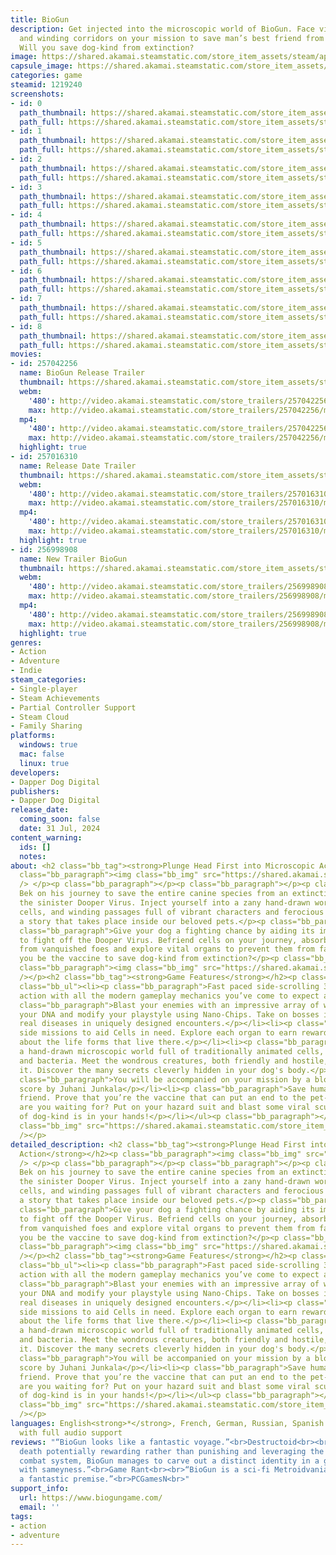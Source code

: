```yaml
---
title: BioGun
description: Get injected into the microscopic world of BioGun. Face viral threats
  and winding corridors on your mission to save man’s best friend from the inside.
  Will you save dog-kind from extinction?
image: https://shared.akamai.steamstatic.com/store_item_assets/steam/apps/1219240/header.jpg?t=1730924044
capsule_image: https://shared.akamai.steamstatic.com/store_item_assets/steam/apps/1219240/180f9981cceacda7354d55ad455213c7c359abca/capsule_231x87.jpg?t=1730924044
categories: game
steamid: 1219240
screenshots:
- id: 0
  path_thumbnail: https://shared.akamai.steamstatic.com/store_item_assets/steam/apps/1219240/ss_04373191babaf9c0c93504382caaf0b8d0db4963.600x338.jpg?t=1730924044
  path_full: https://shared.akamai.steamstatic.com/store_item_assets/steam/apps/1219240/ss_04373191babaf9c0c93504382caaf0b8d0db4963.1920x1080.jpg?t=1730924044
- id: 1
  path_thumbnail: https://shared.akamai.steamstatic.com/store_item_assets/steam/apps/1219240/ss_8e057ffb20679f508eb564180ab3faf3c3b438ef.600x338.jpg?t=1730924044
  path_full: https://shared.akamai.steamstatic.com/store_item_assets/steam/apps/1219240/ss_8e057ffb20679f508eb564180ab3faf3c3b438ef.1920x1080.jpg?t=1730924044
- id: 2
  path_thumbnail: https://shared.akamai.steamstatic.com/store_item_assets/steam/apps/1219240/ss_6a40a1c4e922b2e7b416602eb9135efc14ba47b3.600x338.jpg?t=1730924044
  path_full: https://shared.akamai.steamstatic.com/store_item_assets/steam/apps/1219240/ss_6a40a1c4e922b2e7b416602eb9135efc14ba47b3.1920x1080.jpg?t=1730924044
- id: 3
  path_thumbnail: https://shared.akamai.steamstatic.com/store_item_assets/steam/apps/1219240/ss_08b97d083614beeffafb2b62ea8e7973939e1917.600x338.jpg?t=1730924044
  path_full: https://shared.akamai.steamstatic.com/store_item_assets/steam/apps/1219240/ss_08b97d083614beeffafb2b62ea8e7973939e1917.1920x1080.jpg?t=1730924044
- id: 4
  path_thumbnail: https://shared.akamai.steamstatic.com/store_item_assets/steam/apps/1219240/ss_8282e17b2c9d20462e4ef4b5bc42f676918f83de.600x338.jpg?t=1730924044
  path_full: https://shared.akamai.steamstatic.com/store_item_assets/steam/apps/1219240/ss_8282e17b2c9d20462e4ef4b5bc42f676918f83de.1920x1080.jpg?t=1730924044
- id: 5
  path_thumbnail: https://shared.akamai.steamstatic.com/store_item_assets/steam/apps/1219240/ss_66c60bfc1b1a5f155f70b8df5b7960a4b07e5751.600x338.jpg?t=1730924044
  path_full: https://shared.akamai.steamstatic.com/store_item_assets/steam/apps/1219240/ss_66c60bfc1b1a5f155f70b8df5b7960a4b07e5751.1920x1080.jpg?t=1730924044
- id: 6
  path_thumbnail: https://shared.akamai.steamstatic.com/store_item_assets/steam/apps/1219240/ss_adbc5f062af174bcef351939273fcd9871a3539a.600x338.jpg?t=1730924044
  path_full: https://shared.akamai.steamstatic.com/store_item_assets/steam/apps/1219240/ss_adbc5f062af174bcef351939273fcd9871a3539a.1920x1080.jpg?t=1730924044
- id: 7
  path_thumbnail: https://shared.akamai.steamstatic.com/store_item_assets/steam/apps/1219240/ss_71b6a9fa309eee4be578f58e06d4d658203275ce.600x338.jpg?t=1730924044
  path_full: https://shared.akamai.steamstatic.com/store_item_assets/steam/apps/1219240/ss_71b6a9fa309eee4be578f58e06d4d658203275ce.1920x1080.jpg?t=1730924044
- id: 8
  path_thumbnail: https://shared.akamai.steamstatic.com/store_item_assets/steam/apps/1219240/ss_152ca0b60ad68ee2b255722b7e359caee97160e4.600x338.jpg?t=1730924044
  path_full: https://shared.akamai.steamstatic.com/store_item_assets/steam/apps/1219240/ss_152ca0b60ad68ee2b255722b7e359caee97160e4.1920x1080.jpg?t=1730924044
movies:
- id: 257042256
  name: BioGun Release Trailer
  thumbnail: https://shared.akamai.steamstatic.com/store_item_assets/steam/apps/257042256/movie.293x165.jpg?t=1722450911
  webm:
    '480': http://video.akamai.steamstatic.com/store_trailers/257042256/movie480_vp9.webm?t=1722450911
    max: http://video.akamai.steamstatic.com/store_trailers/257042256/movie_max_vp9.webm?t=1722450911
  mp4:
    '480': http://video.akamai.steamstatic.com/store_trailers/257042256/movie480.mp4?t=1722450911
    max: http://video.akamai.steamstatic.com/store_trailers/257042256/movie_max.mp4?t=1722450911
  highlight: true
- id: 257016310
  name: Release Date Trailer
  thumbnail: https://shared.akamai.steamstatic.com/store_item_assets/steam/apps/257016310/movie.293x165.jpg?t=1713259475
  webm:
    '480': http://video.akamai.steamstatic.com/store_trailers/257016310/movie480_vp9.webm?t=1713259475
    max: http://video.akamai.steamstatic.com/store_trailers/257016310/movie_max_vp9.webm?t=1713259475
  mp4:
    '480': http://video.akamai.steamstatic.com/store_trailers/257016310/movie480.mp4?t=1713259475
    max: http://video.akamai.steamstatic.com/store_trailers/257016310/movie_max.mp4?t=1713259475
  highlight: true
- id: 256998908
  name: New Trailer BioGun
  thumbnail: https://shared.akamai.steamstatic.com/store_item_assets/steam/apps/256998908/movie.293x165.jpg?t=1707121047
  webm:
    '480': http://video.akamai.steamstatic.com/store_trailers/256998908/movie480_vp9.webm?t=1707121047
    max: http://video.akamai.steamstatic.com/store_trailers/256998908/movie_max_vp9.webm?t=1707121047
  mp4:
    '480': http://video.akamai.steamstatic.com/store_trailers/256998908/movie480.mp4?t=1707121047
    max: http://video.akamai.steamstatic.com/store_trailers/256998908/movie_max.mp4?t=1707121047
  highlight: true
genres:
- Action
- Adventure
- Indie
steam_categories:
- Single-player
- Steam Achievements
- Partial Controller Support
- Steam Cloud
- Family Sharing
platforms:
  windows: true
  mac: false
  linux: true
developers:
- Dapper Dog Digital
publishers:
- Dapper Dog Digital
release_date:
  coming_soon: false
  date: 31 Jul, 2024
content_warning:
  ids: []
  notes:
about: <h2 class="bb_tag"><strong>Plunge Head First into Microscopic Action</strong></h2><p
  class="bb_paragraph"><img class="bb_img" src="https://shared.akamai.steamstatic.com/store_item_assets/steam/apps/1219240/extras/BGN_Prologue_GIF_1.gif?t=1730924044"
  /> </p><p class="bb_paragraph"></p><p class="bb_paragraph"></p><p class="bb_paragraph">Join
  Bek on his journey to save the entire canine species from an extinction caused by
  the sinister Dooper Virus. Inject yourself into a zany hand-drawn world of germs,
  cells, and winding passages full of vibrant characters and ferocious bosses with
  a story that takes place inside our beloved pets.</p><p class="bb_paragraph"></p><p
  class="bb_paragraph">Give your dog a fighting chance by aiding its immune system
  to fight off the Dooper Virus. Befriend cells on your journey, absorb new powers
  from vanquished foes and explore vital organs to prevent them from failing! Will
  you be the vaccine to save dog-kind from extinction?</p><p class="bb_paragraph"></p><p
  class="bb_paragraph"><img class="bb_img" src="https://shared.akamai.steamstatic.com/store_item_assets/steam/apps/1219240/extras/BGN-34_2.gif?t=1730924044"
  /></p><h2 class="bb_tag"><strong>Game Features</strong></h2><p class="bb_paragraph"></p><ul
  class="bb_ul"><li><p class="bb_paragraph">Fast paced side-scrolling 360 shooter
  action with all the modern gameplay mechanics you’ve come to expect and more.</p></li><li><p
  class="bb_paragraph">Blast your enemies with an impressive array of weapons. Augment
  your DNA and modify your playstyle using Nano-Chips. Take on bosses inspired by
  real diseases in uniquely designed encounters.</p></li><li><p class="bb_paragraph">Complete
  side missions to aid Cells in need. Explore each organ to earn rewards and learn
  about the life forms that live there.</p></li><li><p class="bb_paragraph">Traverse
  a hand-drawn microscopic world full of traditionally animated cells, germs, viruses
  and bacteria. Meet the wondrous creatures, both friendly and hostile, that inhabit
  it. Discover the many secrets cleverly hidden in your dog's body.</p></li><li><p
  class="bb_paragraph">You will be accompanied on your mission by a blood-pumping
  score by Juhani Junkala</p></li><li><p class="bb_paragraph">Save humanity's best
  friend. Prove that you’re the vaccine that can put an end to the pet-demic. What
  are you waiting for? Put on your hazard suit and blast some viral scum! The fate
  of dog-kind is in your hands!</p></li></ul><p class="bb_paragraph"></p><p class="bb_paragraph"><img
  class="bb_img" src="https://shared.akamai.steamstatic.com/store_item_assets/steam/apps/1219240/extras/BGN-34_3.gif?t=1730924044"
  /></p>
detailed_description: <h2 class="bb_tag"><strong>Plunge Head First into Microscopic
  Action</strong></h2><p class="bb_paragraph"><img class="bb_img" src="https://shared.akamai.steamstatic.com/store_item_assets/steam/apps/1219240/extras/BGN_Prologue_GIF_1.gif?t=1730924044"
  /> </p><p class="bb_paragraph"></p><p class="bb_paragraph"></p><p class="bb_paragraph">Join
  Bek on his journey to save the entire canine species from an extinction caused by
  the sinister Dooper Virus. Inject yourself into a zany hand-drawn world of germs,
  cells, and winding passages full of vibrant characters and ferocious bosses with
  a story that takes place inside our beloved pets.</p><p class="bb_paragraph"></p><p
  class="bb_paragraph">Give your dog a fighting chance by aiding its immune system
  to fight off the Dooper Virus. Befriend cells on your journey, absorb new powers
  from vanquished foes and explore vital organs to prevent them from failing! Will
  you be the vaccine to save dog-kind from extinction?</p><p class="bb_paragraph"></p><p
  class="bb_paragraph"><img class="bb_img" src="https://shared.akamai.steamstatic.com/store_item_assets/steam/apps/1219240/extras/BGN-34_2.gif?t=1730924044"
  /></p><h2 class="bb_tag"><strong>Game Features</strong></h2><p class="bb_paragraph"></p><ul
  class="bb_ul"><li><p class="bb_paragraph">Fast paced side-scrolling 360 shooter
  action with all the modern gameplay mechanics you’ve come to expect and more.</p></li><li><p
  class="bb_paragraph">Blast your enemies with an impressive array of weapons. Augment
  your DNA and modify your playstyle using Nano-Chips. Take on bosses inspired by
  real diseases in uniquely designed encounters.</p></li><li><p class="bb_paragraph">Complete
  side missions to aid Cells in need. Explore each organ to earn rewards and learn
  about the life forms that live there.</p></li><li><p class="bb_paragraph">Traverse
  a hand-drawn microscopic world full of traditionally animated cells, germs, viruses
  and bacteria. Meet the wondrous creatures, both friendly and hostile, that inhabit
  it. Discover the many secrets cleverly hidden in your dog's body.</p></li><li><p
  class="bb_paragraph">You will be accompanied on your mission by a blood-pumping
  score by Juhani Junkala</p></li><li><p class="bb_paragraph">Save humanity's best
  friend. Prove that you’re the vaccine that can put an end to the pet-demic. What
  are you waiting for? Put on your hazard suit and blast some viral scum! The fate
  of dog-kind is in your hands!</p></li></ul><p class="bb_paragraph"></p><p class="bb_paragraph"><img
  class="bb_img" src="https://shared.akamai.steamstatic.com/store_item_assets/steam/apps/1219240/extras/BGN-34_3.gif?t=1730924044"
  /></p>
languages: English<strong>*</strong>, French, German, Russian, Spanish - Latin America<br><strong>*</strong>languages
  with full audio support
reviews: "“BioGun looks like a fantastic voyage.”<br>Destructoid<br><br>“By making
  death potentially rewarding rather than punishing and leveraging the game's shooter-style
  combat system, BioGun manages to carve out a distinct identity in a genre saturated
  with sameyness.”<br>Game Rant<br><br>“BioGun is a sci-fi Metroidvania game with
  a fantastic premise.”<br>PCGamesN<br>"
support_info:
  url: https://www.biogungame.com/
  email: ''
tags:
- action
- adventure
---
```


